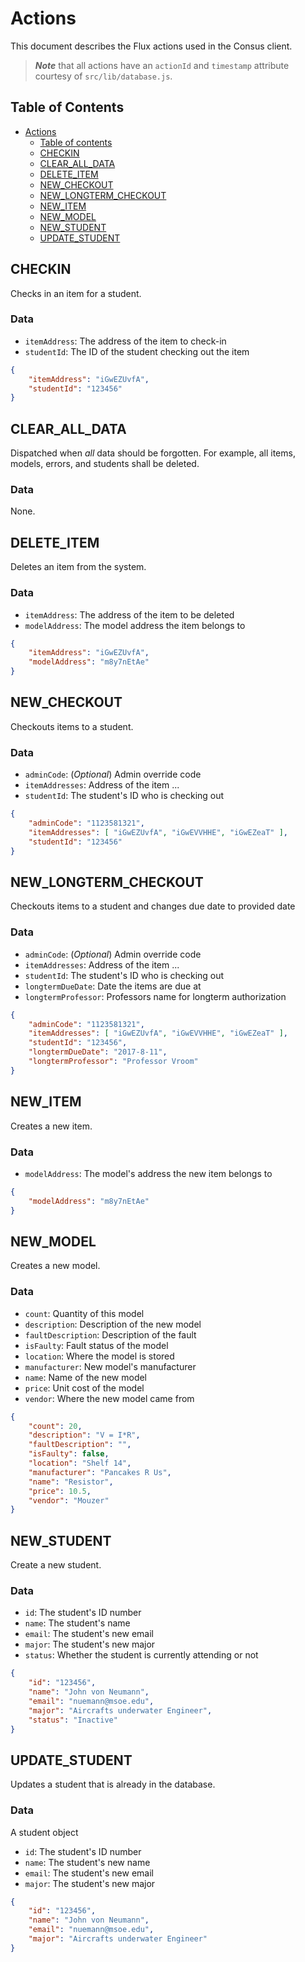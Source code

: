 # Actions

This document describes the Flux actions used in the Consus client.

> ***Note*** that all actions have an `actionId` and `timestamp` attribute courtesy of `src/lib/database.js`.

## Table of Contents

- [Actions](#actions)
    - [Table of contents](#table-of-contents)
    - [CHECKIN](#checkin)
    - [CLEAR_ALL_DATA](#clear_all_data)
    - [DELETE_ITEM](#delete_item)
    - [NEW_CHECKOUT](#new_checkout)
    - [NEW_LONGTERM_CHECKOUT](#NEW_LONGTERM_CHECKOUT)
    - [NEW_ITEM](#new_item)
    - [NEW_MODEL](#new_model)
    - [NEW_STUDENT](#new_student)
    - [UPDATE_STUDENT](#update_student)


## CHECKIN

Checks in an item for a student.

### Data

- `itemAddress`: The address of the item to check-in
- `studentId`: The ID of the student checking out the item

```json
{
    "itemAddress": "iGwEZUvfA",
    "studentId": "123456"
}
```


## CLEAR_ALL_DATA

Dispatched when _all_ data should be forgotten. For example, all items, models, errors, and students shall be deleted.

### Data

None.


## DELETE_ITEM

Deletes an item from the system.

### Data

- `itemAddress`: The address of the item to be deleted
- `modelAddress`: The model address the item belongs to

```json
{
    "itemAddress": "iGwEZUvfA",
    "modelAddress": "m8y7nEtAe"
}
```


## NEW_CHECKOUT

Checkouts items to a student.

### Data

- `adminCode`: (_Optional_) Admin override code
- `itemAddresses`: Address of the item ...
- `studentId`: The student's ID who is checking out

```json
{
    "adminCode": "1123581321",
    "itemAddresses": [ "iGwEZUvfA", "iGwEVVHHE", "iGwEZeaT" ],
    "studentId": "123456"
}
```


## NEW_LONGTERM_CHECKOUT

Checkouts items to a student and changes due date to provided date

### Data

- `adminCode`: (_Optional_) Admin override code
- `itemAddresses`: Address of the item ...
- `studentId`: The student's ID who is checking out
- `longtermDueDate`: Date the items are due at
- `longtermProfessor`: Professors name for longterm authorization

```json
{
    "adminCode": "1123581321",
    "itemAddresses": [ "iGwEZUvfA", "iGwEVVHHE", "iGwEZeaT" ],
    "studentId": "123456",
    "longtermDueDate": "2017-8-11",
    "longtermProfessor": "Professor Vroom"
}
```


## NEW_ITEM

Creates a new item.

### Data

- `modelAddress`: The model's address the new item belongs to

```json
{
    "modelAddress": "m8y7nEtAe"
}
```


## NEW_MODEL

Creates a new model.

### Data

- `count`: Quantity of this model
- `description`: Description of the new model
- `faultDescription`: Description of the fault
- `isFaulty`: Fault status of the model
- `location`: Where the model is stored
- `manufacturer`: New model's manufacturer
- `name`: Name of the new model
- `price`: Unit cost of the model
- `vendor`: Where the new model came from

```json
{
    "count": 20,
    "description": "V = I*R",
    "faultDescription": "",
    "isFaulty": false,
    "location": "Shelf 14",
    "manufacturer": "Pancakes R Us",
    "name": "Resistor",
    "price": 10.5,
    "vendor": "Mouzer"
}
```


## NEW_STUDENT

Create a new student.

### Data

- `id`: The student's ID number
- `name`: The student's name
- `email`: The student's new email
- `major`: The student's new major
- `status`: Whether the student is currently attending or not

```json
{
    "id": "123456",
    "name": "John von Neumann",
    "email": "nuemann@msoe.edu",
    "major": "Aircrafts underwater Engineer",
    "status": "Inactive"
}
```

## UPDATE_STUDENT

Updates a student that is already in the database.

### Data

A student object

- `id`: The student's ID number
- `name`: The student's new name
- `email`: The student's new email
- `major`: The student's new major

```json
{
    "id": "123456",
    "name": "John von Neumann",
    "email": "nuemann@msoe.edu",
    "major": "Aircrafts underwater Engineer"
}
```
